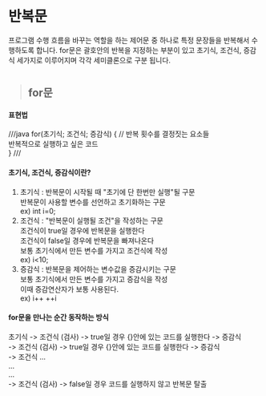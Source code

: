 # 반복문
프로그램 수행 흐름을 바꾸는 역할을 하는 제어문 중 하나로 특정 문장들을 반복해서 수행하도록 합니다.
for문은 괄호안의 반복을 지정하는 부분이 있고 초기식, 조건식, 증감식 세가지로 이루어지며 각각 세미클론으로 구분 됩니다.
   
#
> ## for문
#### 표현법
///java
for(초기식; 조건식; 증감식) { // 반복 횟수를 결정짓는 요소들   
  반복적으로 실행하고 싶은 코드   
}
///
   
   
#### 초기식, 조건식, 증감식이란?
1. 초기식 : 반복문이 시작될 때 "초기에 단 한번만 실행"될 구문   
반복문이 사용할 변수를 선언하고 초기화하는 구문    
ex) int i=0;
2. 조건식 : "반복문이 실행될 조건"을 작성하는 구문   
조건식이 true일 경우에 반복문을 실행한다   
조건식이 false일 경우에 반복문을 빠져나온다   
보통 초기식에서 만든 변수를 가지고 조건식에 작성   
ex) i<10;
3. 증감식 : 반복문을 제어하는 변수값을 증감시키는 구문   
보통 초기식에서 만든 변수를 가지고 증감식을 작성   
이때 증감연산자가 보통 사용된다.   
ex) i++ ++i
   
   
#### for문을 만나는 순간 동작하는 방식
초기식 -> 조건식 (검사) -> true일 경우 {}안에 있는 코드를 실행한다 -> 증감식   
         -> 조건식 (검사) -> true일 경우 {}안에 있는 코드를 실행한다 -> 증감식   
      -> 조건식 ...   
         ...   
         ...   
      -> 조건식 (검사) -> false일 경우 코드를 실행하지 않고 반복문 탈출   
